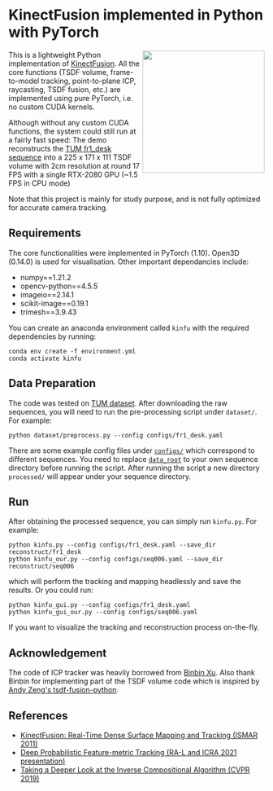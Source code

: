 # KinectFusion implemented in Python with PyTorch

<img src="images/kinfu.gif" height=240px align="right"/>

This is a lightweight Python implementation of [KinectFusion](https://www.microsoft.com/en-us/research/wp-content/uploads/2016/02/ismar2011.pdf). All the core functions (TSDF volume, frame-to-model tracking, point-to-plane ICP, raycasting, TSDF fusion, etc.) are implemented using pure PyTorch, i.e. no custom CUDA kernels. 

Although without any custom CUDA functions, the system could still run at a fairly fast speed: The demo reconstructs the [TUM fr1_desk sequence](https://vision.in.tum.de/data/datasets/rgbd-dataset/download#) into a 225 x 171 x 111 TSDF volume with 2cm resolution at round 17 FPS with a single RTX-2080 GPU (~1.5 FPS in CPU mode) 

Note that this project is mainly for study purpose, and is not fully optimized for accurate camera tracking.

## Requirements
The core functionalities were implemented in PyTorch (1.10). Open3D (0.14.0) is used for visualisation. Other important dependancies include:

* numpy==1.21.2
* opencv-python==4.5.5
* imageio==2.14.1
* scikit-image==0.19.1
* trimesh==3.9.43

You can create an anaconda environment called `kinfu` with the required dependencies by running:
```
conda env create -f environment.yml
conda activate kinfu
```

## Data Preparation
The code was tested on [TUM dataset](https://vision.in.tum.de/data/datasets/rgbd-dataset/download). After downloading the raw sequences, you will need to run the pre-processing script under `dataset/`. For example:

```
python dataset/preprocess.py --config configs/fr1_desk.yaml
```

There are some example config files under [`configs/`](https://github.com/JingwenWang95/KinectFusion/tree/master/configs) which correspond to different sequences. You need to replace [`data_root`](https://github.com/JingwenWang95/KinectFusion/blob/master/configs/fr1_desk.yaml#L1) to your own sequence directory before running the script. 
After running the script a new directory `processed/` will appear under your sequence directory. 

## Run
After obtaining the processed sequence, you can simply run `kinfu.py`. For example:

```
python kinfu.py --config configs/fr1_desk.yaml --save_dir reconstruct/fr1_desk
python kinfu_our.py --config configs/seq006.yaml --save_dir reconstruct/seq006
```

which will perform the tracking and mapping headlessly and save the results. Or you could run:

```
python kinfu_gui.py --config configs/fr1_desk.yaml
python kinfu_gui_our.py --config configs/seq006.yaml
```

If you want to visualize the tracking and reconstruction process on-the-fly.

## Acknowledgement
The code of ICP tracker was heavily borrowed from [Binbin Xu](https://github.com/binbin-xu). Also thank Binbin for implementing part of the TSDF volume code which is inspired by [Andy Zeng's tsdf-fusion-python](https://github.com/andyzeng/tsdf-fusion-python).

## References
 * [KinectFusion: Real-Time Dense Surface Mapping and Tracking (ISMAR 2011)](https://www.microsoft.com/en-us/research/wp-content/uploads/2016/02/ismar2011.pdf)
 * [Deep Probabilistic Feature-metric Tracking (RA-L and ICRA 2021 presentation)](https://arxiv.org/pdf/2008.13504.pdf)
 * [Taking a Deeper Look at the Inverse Compositional Algorithm (CVPR 2019)](https://arxiv.org/pdf/1812.06861.pdf)
